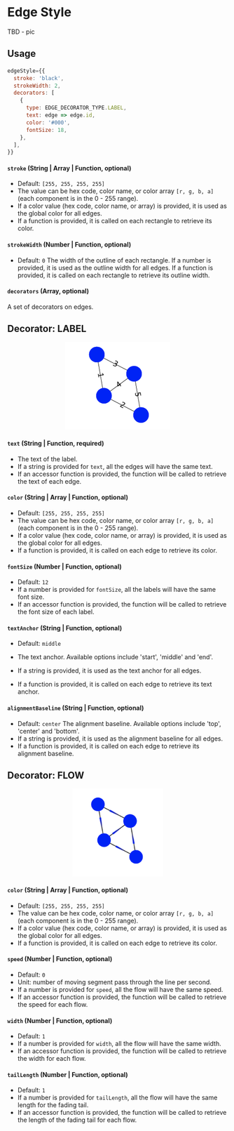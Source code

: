 # Edge Style

TBD - pic

## Usage

```js
edgeStyle={{
  stroke: 'black',
  strokeWidth: 2,
  decorators: [
    {
      type: EDGE_DECORATOR_TYPE.LABEL,
      text: edge => edge.id,
      color: '#000',
      fontSize: 18,
    },
  ],
}}
```

#### `stroke` (String | Array | Function, optional)
- Default: `[255, 255, 255, 255]`
- The value can be hex code, color name, or color array `[r, g, b, a]` (each component is in the 0 - 255 range).
- If a color value (hex code, color name, or array) is provided, it is used as the global color for all edges.
- If a function is provided, it is called on each rectangle to retrieve its color.

#### `strokeWidth` (Number | Function, optional)
- Default: `0`
The width of the outline of each rectangle.
If a number is provided, it is used as the outline width for all edges.
If a function is provided, it is called on each rectangle to retrieve its outline width.

#### `decorators` (Array, optional)
A set of decorators on edges.

## Decorator: LABEL

<p align="center">
  <img src="/images/edge-styles/label.png" height="200" />
</p>

#### `text` (String | Function, required)
- The text of the label.
- If a string is provided for `text`, all the edges will have the same text.
- If an accessor function is provided, the function will be called to retrieve the text of each edge.

#### `color` (String | Array | Function, optional)
- Default: `[255, 255, 255, 255]`
- The value can be hex code, color name, or color array `[r, g, b, a]` (each component is in the 0 - 255 range).
- If a color value (hex code, color name, or array) is provided, it is used as the global color for all edges.
- If a function is provided, it is called on each edge to retrieve its color.

#### `fontSize` (Number | Function, optional)
- Default: `12`
- If a number is provided for `fontSize`, all the labels will have the same font size.
- If an accessor function is provided, the function will be called to retrieve the font size of each label.

#### `textAnchor` (String | Function, optional)
- Default: `middle`
- The text anchor. Available options include 'start', 'middle' and 'end'.

- If a string is provided, it is used as the text anchor for all edges.
- If a function is provided, it is called on each edge to retrieve its text anchor.

#### `alignmentBaseline` (String | Function, optional)
- Default: `center`
The alignment baseline. Available options include 'top', 'center' and 'bottom'.
- If a string is provided, it is used as the alignment baseline for all edges.
- If a function is provided, it is called on each edge to retrieve its alignment baseline.


## Decorator: FLOW

<p align="center">
  <img src="/images/edge-styles/flow.png" height="200" />
</p>

#### `color` (String | Array | Function, optional)
- Default: `[255, 255, 255, 255]`
- The value can be hex code, color name, or color array `[r, g, b, a]` (each component is in the 0 - 255 range).
- If a color value (hex code, color name, or array) is provided, it is used as the global color for all edges.
- If a function is provided, it is called on each edge to retrieve its color.

#### `speed` (Number | Function, optional)
- Default: `0`
- Unit: number of moving segment pass through the line per second.
- If a number is provided for `speed`, all the flow will have the same speed.
- If an accessor function is provided, the function will be called to retrieve the speed for each flow.

#### `width` (Number | Function, optional)
- Default: `1`
- If a number is provided for `width`, all the flow will have the same width.
- If an accessor function is provided, the function will be called to retrieve the width for each flow.

#### `tailLength` (Number | Function, optional)
- Default: `1`
- If a number is provided for `tailLength`, all the flow will have the same length for the fading tail.
- If an accessor function is provided, the function will be called to retrieve the length of the fading tail for each flow.
